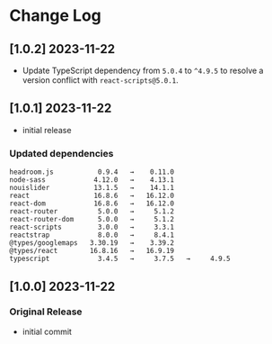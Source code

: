 # Change Log


## [1.0.2] 2023-11-22

- Update TypeScript dependency from `5.0.4` to `^4.9.5` to resolve a version conflict with `react-scripts@5.0.1`.

## [1.0.1] 2023-11-22

- initial release

### Updated dependencies

```
headroom.js           0.9.4   →    0.11.0
node-sass            4.12.0   →    4.13.1
nouislider           13.1.5   →    14.1.1
react                16.8.6   →   16.12.0
react-dom            16.8.6   →   16.12.0
react-router          5.0.0   →     5.1.2
react-router-dom      5.0.0   →     5.1.2
react-scripts         3.0.0   →     3.3.1
reactstrap            8.0.0   →     8.4.1
@types/googlemaps   3.30.19   →    3.39.2
@types/react        16.8.16   →   16.9.19
typescript            3.4.5   →     3.7.5   →     4.9.5  
```

## [1.0.0] 2023-11-22

### Original Release

- initial commit
